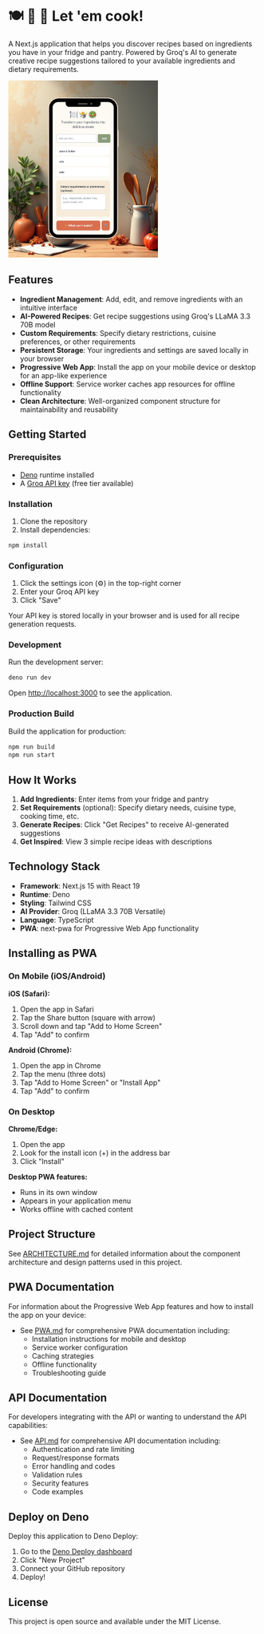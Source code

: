 # 🍽 🤷 🥗 Let 'em cook!

A Next.js application that helps you discover recipes based on ingredients you have in your fridge and pantry. Powered by Groq's AI to generate creative recipe suggestions tailored to your available ingredients and dietary requirements.

<img src="iphone-screenshot.jpg" alt="Screenshot" width="300" />

## Features

- **Ingredient Management**: Add, edit, and remove ingredients with an intuitive interface
- **AI-Powered Recipes**: Get recipe suggestions using Groq's LLaMA 3.3 70B model
- **Custom Requirements**: Specify dietary restrictions, cuisine preferences, or other requirements
- **Persistent Storage**: Your ingredients and settings are saved locally in your browser
- **Progressive Web App**: Install the app on your mobile device or desktop for an app-like experience
- **Offline Support**: Service worker caches app resources for offline functionality
- **Clean Architecture**: Well-organized component structure for maintainability and reusability

## Getting Started

### Prerequisites

- [Deno](https://deno.com) runtime installed
- A [Groq API key](https://console.groq.com/keys) (free tier available)

### Installation

1. Clone the repository
2. Install dependencies:

```bash
npm install
```

### Configuration

1. Click the settings icon (⚙️) in the top-right corner
2. Enter your Groq API key
3. Click "Save"

Your API key is stored locally in your browser and is used for all recipe generation requests.

### Development

Run the development server:

```bash
deno run dev
```

Open [http://localhost:3000](http://localhost:3000) to see the application.

### Production Build

Build the application for production:

```bash
npm run build
npm run start
```

## How It Works

1. **Add Ingredients**: Enter items from your fridge and pantry
2. **Set Requirements** (optional): Specify dietary needs, cuisine type, cooking time, etc.
3. **Generate Recipes**: Click "Get Recipes" to receive AI-generated suggestions
4. **Get Inspired**: View 3 simple recipe ideas with descriptions

## Technology Stack

- **Framework**: Next.js 15 with React 19
- **Runtime**: Deno
- **Styling**: Tailwind CSS
- **AI Provider**: Groq (LLaMA 3.3 70B Versatile)
- **Language**: TypeScript
- **PWA**: next-pwa for Progressive Web App functionality

## Installing as PWA

### On Mobile (iOS/Android)

**iOS (Safari):**

1. Open the app in Safari
2. Tap the Share button (square with arrow)
3. Scroll down and tap "Add to Home Screen"
4. Tap "Add" to confirm

**Android (Chrome):**

1. Open the app in Chrome
2. Tap the menu (three dots)
3. Tap "Add to Home Screen" or "Install App"
4. Tap "Add" to confirm

### On Desktop

**Chrome/Edge:**

1. Open the app
2. Look for the install icon (+) in the address bar
3. Click "Install"

**Desktop PWA features:**

- Runs in its own window
- Appears in your application menu
- Works offline with cached content

## Project Structure

See [ARCHITECTURE.md](./ARCHITECTURE.md) for detailed information about the component architecture and design patterns used in this project.

## PWA Documentation

For information about the Progressive Web App features and how to install the app on your device:

- See [PWA.md](./PWA.md) for comprehensive PWA documentation including:
  - Installation instructions for mobile and desktop
  - Service worker configuration
  - Caching strategies
  - Offline functionality
  - Troubleshooting guide

## API Documentation

For developers integrating with the API or wanting to understand the API capabilities:

- See [API.md](./API.md) for comprehensive API documentation including:
  - Authentication and rate limiting
  - Request/response formats
  - Error handling and codes
  - Validation rules
  - Security features
  - Code examples

## Deploy on Deno

Deploy this application to Deno Deploy:

1. Go to the [Deno Deploy dashboard](https://app.deno.com/)
2. Click "New Project"
3. Connect your GitHub repository
4. Deploy!

## License

This project is open source and available under the MIT License.
